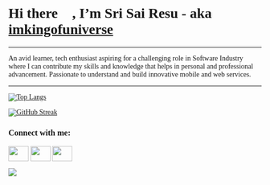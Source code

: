 <h1 align="left">Hi there 👋, I’m Sri Sai Resu - aka <a href = "https://github.com/imkingofuniverse" target = "_self">imkingofuniverse</a>
</h1>

****************

<body style = "font-family:Comic Sans MS;" >An avid learner, tech enthusiast aspiring for a challenging role in Software Industry where I can contribute my skills and knowledge that helps in personal and professional advancement. Passionate to understand and build innovative mobile and web services.</body>

****************




[![Top Langs](https://github-readme-stats.vercel.app/api/top-langs/?username=imkingofuniverse&layout=compact)](https://github.com/yushi1007)

[![GitHub Streak](https://github-readme-streak-stats.herokuapp.com/?user=imkingofuniverse)](https://git.io/streak-stats)


<h3 align="left">Connect with me:</h3>
<p align="left">
<a href="https://twitter.com/ikingofuniverse" target="blank"><img align="center" src="https://cdn.jsdelivr.net/npm/simple-icons@3.0.1/icons/twitter.svg" alt="" height="30" width="40" /></a>
<a href="https://www.linkedin.com/in/srisairesu/" target="blank"><img align="center" src="https://cdn.jsdelivr.net/npm/simple-icons@3.0.1/icons/linkedin.svg" alt="" height="30" width="40" /></a>
<a href="https://www.instagram.com/imkingofuniverse/" target="blank"><img align="center" src="https://cdn.jsdelivr.net/npm/simple-icons@3.0.1/icons/instagram.svg" alt="" height="30" width="40" /></a>

</p>

![](https://komarev.com/ghpvc/?username=imkingofuniverse&label=PROFILE+VIEWS)

<!---
imkingofuniverse/imkingofuniverse is a ✨ special ✨ repository because its `README.md` (this file) appears on your GitHub profile.
You can click the Preview link to take a look at your changes.
--->

